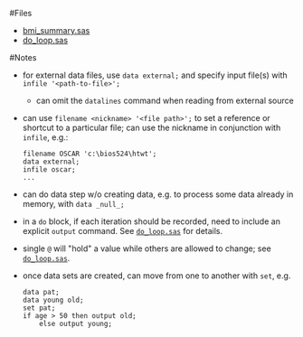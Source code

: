 #Files
- [bmi_summary.sas](../src/bmi_summary.sas)
- [do_loop.sas](../src/do_loop.sas)

#Notes
- for external data files, use `data external;` and specify input file(s) with `infile '<path-to-file>';`
    - can omit the `datalines` command when reading from external source
- can use `filename <nickname> '<file path>';` to set a reference or shortcut to a particular file; can use the nickname in conjunction with `infile`, e.g.:
    ```
    filename OSCAR 'c:\bios524\htwt';
    data external;
    infile oscar;
    ...
    ```

- can do data step w/o creating data, e.g. to process some data already in memory, with `data _null_;`
- in a `do` block, if each iteration should be recorded, need to include an explicit `output` command.  See [`do_loop.sas`](../src/do_loop.sas) for details.
- single `@` will "hold" a value while others are allowed to change; see [`do_loop.sas`](../src/do_loop.sas).
- once data sets are created, can move from one to another with `set`, e.g.
    ```
    data pat;
    data young old;
    set pat;
    if age > 50 then output old;
        else output young;
    ```
